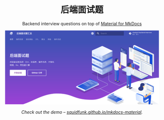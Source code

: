 [//]: # (<p align="center">)

[//]: # (  <a href="https://squidfunk.github.io/mkdocs-material/">)

[//]: # (    <img src="https://raw.githubusercontent.com/squidfunk/mkdocs-material/master/.github/assets/logo.svg" width="320" alt="Material for MkDocs">)

[//]: # (  </a>)

[//]: # (</p>)

[//]: # (<p align="center">)

[//]: # (  <font size="70">)

[//]: # (    后端面试题)

[//]: # (  </font>)

[//]: # (</p>)

<h1 align="center" style="margin-top: 0px;">后端面试题</h1>

<p align="center">
    Backend interview questions on top of
    <a href="https://squidfunk.github.io/mkdocs-material/">Material for MkDocs</a>
</p>

[//]: # (<p align="center">)

[//]: # (  <a href="https://github.com/squidfunk/mkdocs-material/actions"><img)

[//]: # (    src="https://github.com/squidfunk/mkdocs-material/workflows/build/badge.svg?branch=master")

[//]: # (    alt="Build")

[//]: # (  /></a>)

[//]: # (  <a href="https://pypistats.org/packages/mkdocs-material"><img)

[//]: # (    src="https://img.shields.io/pypi/dm/mkdocs-material.svg")

[//]: # (    alt="Downloads")

[//]: # (  /></a>)

[//]: # (  <a href="https://pypi.org/project/mkdocs-material"><img)

[//]: # (    src="https://img.shields.io/pypi/v/mkdocs-material.svg")

[//]: # (    alt="Python Package Index")

[//]: # (  /></a>)

[//]: # (  <a href="https://hub.docker.com/r/squidfunk/mkdocs-material/"><img)

[//]: # (    src="https://img.shields.io/docker/pulls/squidfunk/mkdocs-material")

[//]: # (    alt="Docker Pulls")

[//]: # (  /></a>)

[//]: # (</p>)

[//]: # (<p align="center">)

[//]: # (  Write your documentation in Markdown and create a professional static site for)

[//]: # (  your Open Source or commercial project in minutes – searchable, customizable,)

[//]: # (  more than 60 languages, for all devices.)

[//]: # (</p>)

<p align="center">
  <a href="https://squidfunk.github.io/mkdocs-material/getting-started/">
    <img src="https://github.com/chesha1/backend-interview/blob/master/docs/assets/screenshot.png" width="700" />
    
  </a>
</p>

<p align="center">
  <em>
    Check out the demo –
    <a
      href="https://squidfunk.github.io/mkdocs-material/"
    >squidfunk.github.io/mkdocs-material</a>.
  </em>
</p>

<h2></h2>


